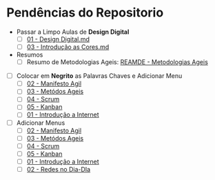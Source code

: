 # Pendências do Repositorio

- Passar a Limpo Aulas de **Design Digital**
  - [ ] [01 - Design Digital.md](1°%20Semestre/Design%20Digital/01%20-%20Design%20Digital.md)
  - [ ] [03 - Introdução as Cores.md](1°%20Semestre/Design%20Digital/3%20-%20Introdução%20as%20Cores.md)
- Resumos
  - [ ] Resumo de Metodologias Ageis: [REAMDE - Metodologias Ageis](Extra%20Curricular/Metodologias%20Ageis/README.md)
- [ ] Colocar em **Negrito** as Palavras Chaves e Adicionar Menu
  - [ ] [02 - Manifesto Agil](Extra%20Curricular/Metodologias%20Ageis/02_Manifesto_Agil.md)
  - [ ] [03 - Metódos Ageis](Extra%20Curricular/Metodologias%20Ageis/03_Metodos_Ageis.md)
  - [ ] [04 - Scrum](Extra%20Curricular/Metodologias%20Ageis/04_Scrum.md)
  - [ ] [05 - Kanban](Extra%20Curricular/Metodologias%20Ageis/05_Kanban.md)
  - [ ] [01 - Introdução a Internet](1°%20Semestre/S.O.%20e%20Redes%20de%20Computadores/NetAcad/01-Introducao_Internet.md)

- [ ] Adicionar Menus
  - [ ] [02 - Manifesto Agil](Extra%20Curricular/Metodologias%20Ageis/02_Manifesto_Agil.md)
  - [ ] [03 - Metódos Ageis](Extra%20Curricular/Metodologias%20Ageis/03_Metodos_Ageis.md)
  - [ ] [04 - Scrum](Extra%20Curricular/Metodologias%20Ageis/04_Scrum.md)
  - [ ] [05 - Kanban](Extra%20Curricular/Metodologias%20Ageis/05_Kanban.md)
  - [ ] [01 - Introdução a Internet](1°%20Semestre/S.O.%20e%20Redes%20de%20Computadores/NetAcad/01-Introducao_Internet.md)
  - [ ] [02 - Redes no Dia-DIa](1°%20Semestre/S.O.%20e%20Redes%20de%20Computadores/NetAcad/02-Redes_no_dia_dia.md)